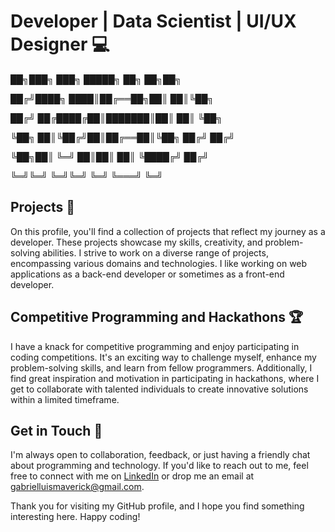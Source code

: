 # Developer | Data Scientist | UI/UX Designer 💻

  ██╗███╗   ███╗ █████╗ ██╗   ██╗██╗ 
  
 ██╔╝████╗ ████║██╔══██╗██║   ██║╚██╗ 
 
██╔╝ ██╔████╔██║███████║██║   ██║ ╚██╗

╚██╗ ██║╚██╔╝██║██╔══██║╚██╗ ██╔╝ ██╔╝

 ╚██╗██║ ╚═╝ ██║██║  ██║ ╚████╔╝ ██╔╝ 
 
  ╚═╝╚═╝     ╚═╝╚═╝  ╚═╝  ╚═══╝  ╚═╝  
                                      

## Projects 📝

On this profile, you'll find a collection of projects that reflect my journey as a developer. These projects showcase my skills, creativity, and problem-solving abilities. I strive to work on a diverse range of projects, encompassing various domains and technologies. I like working on web applications as a back-end developer or sometimes as a front-end developer.

## Competitive Programming and Hackathons 🏆

I have a knack for competitive programming and enjoy participating in coding competitions. It's an exciting way to challenge myself, enhance my problem-solving skills, and learn from fellow programmers. Additionally, I find great inspiration and motivation in participating in hackathons, where I get to collaborate with talented individuals to create innovative solutions within a limited timeframe.

## Get in Touch 📧

I'm always open to collaboration, feedback, or just having a friendly chat about programming and technology. If you'd like to reach out to me, feel free to connect with me on [LinkedIn](https://www.linkedin.com/in/lmlgabriel/) or drop me an email at gabrielluismaverick@gmail.com.

Thank you for visiting my GitHub profile, and I hope you find something interesting here. Happy coding!

